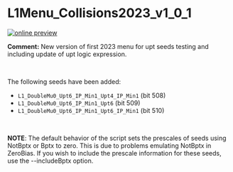 # L1Menu_Collisions2023_v1_0_1

[![online preview](https://img.shields.io/badge/Online%20preview-click%20here-blue)](https://htmlpreview.github.io/?https://github.com/caruta/L1MenuRun3/blob/master/development/L1Menu_Collisions2023_v1_0_1/L1Menu_Collisions2023_v1_0_1.html)



**Comment:** 
New version of first 2023 menu for upt seeds testing and including update of upt logic expression.

<br/>

The following seeds have been added:
   - `L1_DoubleMu0_Upt6_IP_Min1_Upt4_IP_Min1` (bit 508)
   - `L1_DoubleMu0_Upt6_IP_Min1_Upt6` (bit 509)
   - `L1_DoubleMu0_Upt6_IP_Min1_Upt6_IP_Min1` (bit 510)


<br/>

**NOTE**: The default behavior of the script sets the prescales of seeds using NotBptx or Bptx to zero. This is due to problems emulating NotBptx in ZeroBias. If you wish to include the prescale information for these seeds, use the --includeBptx option.
